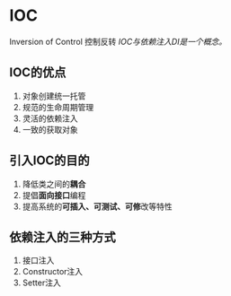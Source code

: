 # IOC

Inversion of Control 控制反转
_IOC与依赖注入DI是一个概念。_

## IOC的优点
1. 对象创建统一托管
2. 规范的生命周期管理
3. 灵活的依赖注入
4. 一致的获取对象

## 引入IOC的目的
1. 降低类之间的**耦合**
2. 提倡**面向接口**编程
3. 提高系统的**可插入、可测试、可修**改等特性

## 依赖注入的三种方式
1. 接口注入
2. Constructor注入
3. Setter注入